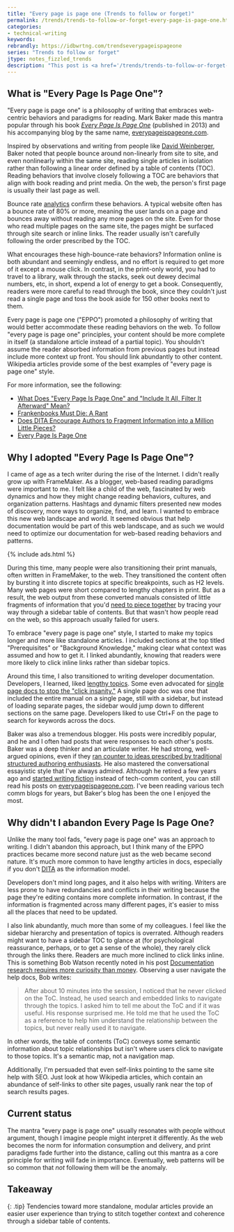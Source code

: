 ```yaml
---
title: "Every page is page one (Trends to follow or forget)"
permalink: /trends/trends-to-follow-or-forget-every-page-is-page-one.html
categories:
- technical-writing
keywords:
rebrandly: https://idbwrtng.com/trendseverypageispageone
series: "Trends to follow or forget"
jtype: notes_fizzled_trends
description: "This post is <a href='/trends/trends-to-follow-or-forget-intro.html'>part of a series</a> that explores tech comm trends that I've either followed or forgotten, and why. The overall goal is to better understand the reasons that drive trend adoption or abandonment in my personal career. This post focuses on \"every page is page one.\""
---
```


## What is "Every Page Is Page One"?

"Every page is page one" is a philosophy of writing that embraces web-centric behaviors and paradigms for reading. Mark Baker made this mantra popular through his book [*Every Page Is Page One*](http://xmlpress.net/publications/eppo/) (published in 2013) and his accompanying blog by the same name, [everypageispageone.com](https://everypageispageone.com).

Inspired by observations and writing from people like [David Weinberger](https://www.amazon.com/Too-Big-Know-Rethinking-Everywhere/dp/0465021425), Baker noted that people bounce around non-linearly from site to site, and even nonlinearly within the same site, reading single articles in isolation rather than following a linear order defined by a table of contents (TOC). Reading behaviors that involve closely following a TOC are behaviors that align with book reading and print media. On the web, the person's first page is usually their last page as well.

Bounce rate [analytics](/analytics/#analytics-breakdown) confirm these behaviors. A typical website often has a bounce rate of 80% or more, meaning the user lands on a page and bounces away without reading any more pages on the site. Even for those who read multiple pages on the same site, the pages might be surfaced through site search or inline links. The reader usually isn't carefully following the order prescribed by the TOC.

What encourages these high-bounce-rate behaviors? Information online is both abundant and seemingly endless, and no effort is required to get more of it except a mouse click. In contrast, in the print-only world, you had to travel to a library, walk through the stacks, seek out dewey decimal numbers, etc, in short, expend a lot of energy to get a book. Consequently, readers were more careful to read through the book, since they couldn't just read a single page and toss the book aside for 150 other books next to them.

Every page is page one ("EPPO") promoted a philosophy of writing that would better accommodate these reading behaviors on the web. To follow "every page is page one" principles, your content should be more complete in itself (a standalone article instead of a partial topic). You shouldn't assume the reader absorbed information from previous pages but  instead include more context up front. You should link abundantly to other content. Wikipedia articles provide some of the best examples of "every page is page one" style.

For more information, see the following:

* [What Does "Every Page Is Page One" and "Include It All, Filter It Afterward" Mean?](/2012/12/04/what-does-every-page-is-page-one-and-include-it-all-filter-it-afterward-mean/)
* [Frankenbooks Must Die: A Rant](https://everypageispageone.com/2012/02/24/frankenbooks-must-die-a-rant/)
* [Does DITA Encourage Authors to Fragment Information into a Million Little Pieces?](/2013/04/22/does-dita-encourage-authors-to-fragment-information-into-a-million-little-pieces/)
* [Every Page Is Page One](http://xmlpress.net/publications/eppo/)

## Why I adopted "Every Page Is Page One"?

I came of age as a tech writer during the rise of the Internet. I didn't really grow up with FrameMaker. As a blogger, web-based reading paradigms were important to me. I felt like a child of the web, fascinated by web dynamics and how they might change reading behaviors, cultures, and organization patterns. Hashtags and dynamic filters presented new modes of discovery, more ways to organize, find, and learn. I wanted to embrace this new web landscape and world. It seemed obvious that help documentation would be part of this web landscape, and as such we would need to optimize our documentation for web-based reading behaviors and patterns.

{% include ads.html %}

During this time, many people were also transitioning their print manuals, often written in FrameMaker, to the web. They transitioned the content often by bursting it into discrete topics at specific breakpoints, such as H2 levels. Many web pages were short compared to lengthy chapters in print. But as a result, the web output from these converted manuals consisted of little fragments of information that you'd [need to piece together](/2011/04/27/topic-chunking-and-the-broken-clock/) by tracing your way through a sidebar table of contents. But that wasn't how people read on the web, so this approach usually failed for users.

To embrace "every page is page one" style, I started to make my topics longer and more like standalone articles. I included sections at the top titled "Prerequisites" or "Background Knowledge," making clear what context was assumed and how to get it. I linked abundantly, knowing that readers were more likely to click inline links rather than sidebar topics.

Around this time, I also transitioned to writing developer documentation. Developers, I learned, liked [lengthy topics](https://idratherbewriting.com/learnapidoc/pubapis_design_patterns.html#longish_pages). Some even advocated for [single page docs to stop the "click insanity."](https://www.youtube.com/watch?v=rXcdTYuxwys) A single page doc was one that included the entire manual on a single page, still with a sidebar, but instead of loading separate pages, the sidebar would jump down to different sections on the same page. Developers liked to use Ctrl+F on the page to search for keywords across the docs.

Baker was also a tremendous blogger. His posts were incredibly popular, and he and I often had posts that were responses to each other's posts. Baker was a deep thinker and an articulate writer. He had strong, well-argued opinions, even if they [ran counter to ideas prescribed by traditional structured authoring enthusiasts](https://everypageispageone.com/2012/07/28/the-tyranny-of-the-terrible-troika-rethinking-concept-task-and-reference/). He also mastered the conversational essayistic style that I've always admired. Although he retired a few years ago and [started writing fiction](https://gmbaker.net/i-am-serializing-a-novel-on-substack/) instead of tech-comm content, you can still read his posts on [everypageispageone.com](https://everypageispageone.com). I've been reading various tech comm blogs for years, but Baker's blog has been the one I enjoyed the most.

## Why didn't I abandon Every Page Is Page One?

Unlike the many tool fads, "every page is page one" was an approach to writing. I didn't abandon this approach, but I think many of the EPPO practices became more second nature just as the web became second nature. It's much more common to have lengthy articles in docs, especially if you don't [DITA](/trends/trends-to-follow-or-forget-dita.html) as the information model.

Developers don't mind long pages, and it also helps with writing. Writers are less prone to have redundancies and conflicts in their writing because the page they're editing contains more complete information. In contrast, if the information is fragmented across many different pages, it's easier to miss all the places that need to be updated.

I also link abundantly, much more than some of my colleagues. I feel like the sidebar hierarchy and presentation of topics is overrated. Although readers might want to have a sidebar TOC to glance at (for psychological reassurance, perhaps, or to get a sense of the whole), they rarely click through the links there. Readers are much more inclined to click links inline. This is something Bob Watson recently noted in his post [Documentation research requires more curiosity than money](https://docsbydesign.com/2022/04/03/documentation-research-requires-more-curiosity-than-money/). Observing a user navigate the help docs, Bob writes:

> After about 10 minutes into the session, I noticed that he never clicked on the ToC. Instead, he used search and embedded links to navigate through the topics. I asked him to tell me about the ToC and if it was useful. His response surprised me. He told me that he used the ToC as a reference to help him understand the relationship between the topics, but never really used it to navigate.

In other words, the table of contents (ToC) conveys some semantic information about topic relationships but isn't where users click to navigate to those topics. It's a semantic map, not a navigation map.

Additionally, I'm persuaded that even self-links pointing to the same site help with SEO. Just look at how Wikipedia articles, which contain an abundance of self-links to other site pages, usually rank near the top of search results pages.

## Current status

The mantra "every page is page one" usually resonates with people without argument, though I imagine people might interpret it differently. As the web becomes the norm for information consumption and delivery, and print paradigms fade further into the distance, calling out this mantra as a core principle for writing will fade in importance. Eventually, web patterns will be so common that _not_ following them will be the anomaly.

## Takeaway

{: .tip}
Tendencies toward more standalone, modular articles provide an easier user experience than trying to stitch together context and coherence through a sidebar table of contents.
